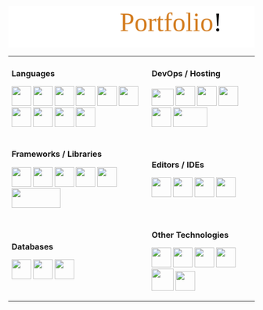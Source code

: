 
<a><img src="https://github.com/LordFreezer/LordFreezer/blob/main/helloworld.svg"/></a>
<table>
<tr>
<td>
<h3 align="left">Languages</h3>
<p>          
            <img width="40" height="40" src="https://cdn.jsdelivr.net/gh/devicons/devicon/icons/csharp/csharp-plain.svg" />       
            <img width="40" height="40" src="https://cdn.jsdelivr.net/gh/devicons/devicon/icons/java/java-original.svg" /> 
            <img width="40" height="40" src="https://cdn.jsdelivr.net/gh/devicons/devicon/icons/dart/dart-original.svg" />   
            <img width="40" height="40" src="https://cdn.jsdelivr.net/gh/devicons/devicon/icons/cplusplus/cplusplus-plain.svg" />  
            <img width="40" height="40" src="https://cdn.jsdelivr.net/gh/devicons/devicon/icons/python/python-original.svg" />  
            <img width="40" height="40" src="https://cdn.jsdelivr.net/gh/devicons/devicon/icons/c/c-plain.svg" />          
            <img width="40" height="40" src="https://cdn.jsdelivr.net/gh/devicons/devicon/icons/html5/html5-plain-wordmark.svg" />
            <img width="40" height="40" src="https://cdn.jsdelivr.net/gh/devicons/devicon/icons/css3/css3-plain-wordmark.svg" />         
            <img width="40" height="40" src="https://cdn.jsdelivr.net/gh/devicons/devicon/icons/javascript/javascript-plain.svg" />       
            <img width="40" height="40" src="https://cdn.jsdelivr.net/gh/devicons/devicon/icons/sass/sass-original.svg" />                           
</p>            
</td>
<td>
<h3 align="left">DevOps / Hosting</h3>
<p>
            <img width="45" height="35" src="https://phoenixnap.com/wp-content/uploads/2017/11/aws_logo_smile_white-250x163.png" />                  
            <img width="40" height="40" src="https://cdn.jsdelivr.net/gh/devicons/devicon/icons/azure/azure-original.svg" />       
            <img width="40" height="40" src="https://cdn.jsdelivr.net/gh/devicons/devicon/icons/googlecloud/googlecloud-original.svg" />
            <img width="40" height="40" src="https://cdn.jsdelivr.net/gh/devicons/devicon/icons/heroku/heroku-plain-wordmark.svg" />        
            <img width="40" height="40" src="https://cdn.freebiesupply.com/logos/large/2x/netlify-logo-png-transparent.png" />           
            <img width="70" height="40" src="https://pages.github.com/images/logo.svg"/>
</p>            
</td>
</tr>
<tr>
<td>

<h3 align="left">Frameworks / Libraries</h3>
<p>           
            <img width="40" height="40" src="https://cdn.jsdelivr.net/gh/devicons/devicon/icons/dot-net/dot-net-plain-wordmark.svg" />          
            <img width="40" height="40" src="https://global.discourse-cdn.com/standard17/uploads/threejs/optimized/2X/e/e4f86d2200d2d35c30f7b1494e96b9595ebc2751_2_496x500.png" />           
            <img width="40" height="40" src="https://cdn.jsdelivr.net/gh/devicons/devicon/icons/angularjs/angularjs-original.svg" />      
            <img width="40" height="40" src="https://cdn.jsdelivr.net/gh/devicons/devicon/icons/flutter/flutter-original.svg" /> 
            <img width="40" height="40" src="https://cdn.jsdelivr.net/gh/devicons/devicon/icons/react/react-original-wordmark.svg" />   
            <img width="100" height="40" src="https://static.slid.es/reveal/logo-v1/reveal-white-text.svg" />   
</p>
</td>
<td>
<h3 align="left">Editors / IDEs</h3>
<p>         
            <img width="40" height="40" src="https://cdn.jsdelivr.net/gh/devicons/devicon/icons/visualstudio/visualstudio-plain.svg" />
            <img width="40" height="40" src="https://cdn.jsdelivr.net/gh/devicons/devicon/icons/vscode/vscode-original.svg" /> 
            <img width="40" height="40" src="https://icons.iconarchive.com/icons/papirus-team/papirus-apps/256/eclipse-icon.png">
            <img width="40" height="40" src="https://netbeans.apache.org/images/apache-netbeans.svg">
 </p>            
</td>
</tr>
<tr>
<td>
   <h3 align="left">Databases</h3>
<p>
            <img width="40" height="40" src="https://cdn.jsdelivr.net/gh/devicons/devicon/icons/firebase/firebase-plain-wordmark.svg" />
            <img width="40" height="40" src="https://cdn.jsdelivr.net/gh/devicons/devicon/icons/mysql/mysql-original.svg" />
            <img width="40" height="40" src="https://azurecomcdn.azureedge.net/cvt-ffeb70ec274b24d42faa2ef66e67c256a878fdd4efa9e63641b8820e633ea0cf/svg/azure-sql-database.svg"/>
</p>         
</td>
<td>
    <h3 align="left">Other Technologies</h3>
 <p>
            <img width="40" height="40" src="https://www.icons101.com/icons/29/Malismus_20_by_Xtaehl/128/unity.png" />
            <img width="40" height="40" src="https://dradisframework.com/images/integrations/deployment/virtualbox.png">    
            <img width="40" height="40" src="https://cdn.jsdelivr.net/gh/devicons/devicon/icons/docker/docker-plain-wordmark.svg" />       
            <img width="40" height="40" src="https://cdn.jsdelivr.net/gh/devicons/devicon/icons/tomcat/tomcat-original.svg" />      
            <img width="45" height="45" src="https://cdn.jsdelivr.net/gh/devicons/devicon/icons/git/git-plain-wordmark.svg" />   
            <img width="40" height="40" src="https://cdn.jsdelivr.net/gh/devicons/devicon/icons/terraform/terraform-original.svg" />
 </p>       
</td>
</tr>
</table>





 
 
       
